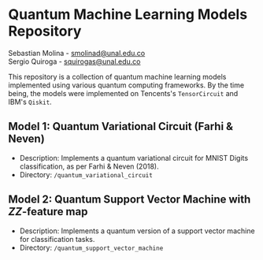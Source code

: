 # Quantum Machine Learning Models Repository

Sebastian Molina - [smolinad@unal.edu.co](mailto:smolinad@unal.edu.co)  
Sergio Quiroga - [squirogas@unal.edu.co](mailto:squirogasd@unal.edu.co)

This repository is a collection of quantum machine learning models implemented using various quantum computing frameworks. 
By the time being, the models were implemented on Tencents's `TensorCircuit` and IBM's `Qiskit`.

## Model 1: Quantum Variational Circuit (Farhi & Neven)
- Description: Implements a quantum variational circuit for MNIST Digits classification, as per Farhi & Neven (2018).
- Directory: `/quantum_variational_circuit`

## Model 2: Quantum Support Vector Machine with $ZZ$-feature map
- Description: Implements a quantum version of a support vector machine for classification tasks.
- Directory: `/quantum_support_vector_machine`


